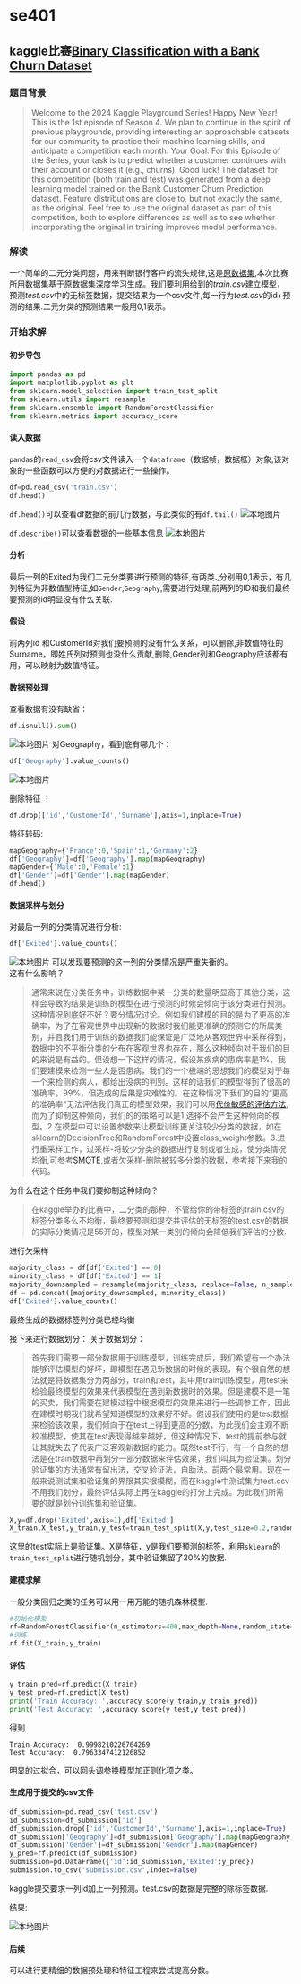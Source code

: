 # se401
## kaggle比赛[Binary Classification with a Bank Churn Dataset](https://www.kaggle.com/competitions/playground-series-s4e1)  
### 题目背景  
> Welcome to the 2024 Kaggle Playground Series! Happy New Year! This is the 1st episode of Season 4. We plan to continue in the spirit of previous playgrounds, providing interesting an approachable datasets for our community to practice their machine learning skills, and anticipate a competition each month.
Your Goal: For this Episode of the Series, your task is to predict whether a customer continues with their account or closes it (e.g., churns). Good luck!
The dataset for this competition (both train and test) was generated from a deep learning model trained on the Bank Customer Churn Prediction dataset. Feature distributions are close to, but not exactly the same, as the original. Feel free to use the original dataset as part of this competition, both to explore differences as well as to see whether incorporating the original in training improves model performance.   

### 解读
一个简单的二元分类问题，用来判断银行客户的流失规律,这是[原数据集](https://www.kaggle.com/datasets/shubhammeshram579/bank-customer-churn-prediction),本次比赛所用数据集基于原数据集深度学习生成。我们要利用给到的*train.csv*建立模型，预测*test.csv*中的无标签数据，提交结果为一个csv文件,每一行为*test.csv*的id+预测的结果.二元分类的预测结果一般用0,1表示。
### 开始求解  

#### 初步导包  
```python
import pandas as pd
import matplotlib.pyplot as plt
from sklearn.model_selection import train_test_split
from sklearn.utils import resample
from sklearn.ensemble import RandomForestClassifier
from sklearn.metrics import accuracy_score
```
#### 读入数据  
`pandas`的`read_csv`会将csv文件读入一个`dataframe`（数据帧，数据框）对象,该对象的一些函数可以方便的对数据进行一些操作。
```python
df=pd.read_csv('train.csv')
df.head()
```
`df.head()`可以查看df数据的前几行数据，与此类似的有`df.tail()`
![本地图片](source/5895edec6a930e779bd8312f215eb54.png)

`df.describe()`可以查看数据的一些基本信息
![本地图片](source/1b45f5a974750d7641034ad70a5e02d.png)
#### 分析  
最后一列的Exited为我们二元分类要进行预测的特征,有两类.,分别用0,1表示，有几列特征为非数值型特征,如`Gender`,`Geography`,需要进行处理,前两列的ID和我们最终要预测的id明显没有什么关联.  
#### 假设  
前两列id 和CustomerId对我们要预测的没有什么关系，可以删除,非数值特征的Surname，即姓氏列对预测也没什么贡献,删除,Gender列和Geography应该都有用，可以映射为数值特征。  
#### 数据预处理  
查看数据有没有缺省：  
```python
df.isnull().sum()
```
![本地图片](source/4c3acb8c1fc9c645b0427bdccada9a0.png)
对Geography，看到底有哪几个：  
```python
df['Geography'].value_counts()
```
![本地图片](source/b2e444596f1e50507e57b6625a8c9cc.png)

删除特征 ：  
```python
df.drop(['id','CustomerId','Surname'],axis=1,inplace=True)
```
特征转码:  
```python
mapGeography={'France':0,'Spain':1,'Germany':2}
df['Geography']=df['Geography'].map(mapGeography)
mapGender={'Male':0,'Female':1}
df['Gender']=df['Gender'].map(mapGender)
df.head()
```

#### 数据采样与划分
对最后一列的分类情况进行分析:  
```python
df['Exited'].value_counts()
```
![本地图片](source/89d89f6572d16ee343fee262f0962fc.png)
可以发现要预测的这一列的分类情况是严重失衡的。  
这有什么影响？

>通常来说在分类任务中，训练数据中某一分类的数量明显高于其他分类，这样会导致的结果是训练的模型在进行预测的时候会倾向于该分类进行预测。这种情况到底好不好？要分情况讨论。例如我们建模的目的是为了更高的准确率，为了在客观世界中出现新的数据时我们能更准确的预测它的所属类别，并且我们用于训练的数据我们能保证是广泛地从客观世界中采样得到，数据中的不平衡分类的分布在客观世界也存在，那么这种倾向对于我们的目的来说是有益的。但设想一下这样的情况，假设某疾病的患病率是1%，我们要建模来检测一些人是否患病，我们的一个极端的思想我们的模型对于每一个来检测的病人，都给出没病的判别。这样的话我们的模型得到了很高的准确率，99%，但造成的后果是灾难性的。在这种情况下我们的目的“更高的准确率”无法评估我们真正的模型效果，我们可以用[代价敏感的评估方法](https://www.cnblogs.com/zhangxianrong/p/14884257.html),而为了抑制这种倾向，我们的的策略可以是1.选择不会产生这种倾向的模型。2.在模型中可以设置参数来让模型训练更关注较少分类的数据，如在sklearn的DecisionTree和RandomForest中设置class_weight参数。3.进行重采样工作，过采样-将较少分类的数据进行复制或者生成，使分类情况均衡,可参考[SMOTE](https://zhuanlan.zhihu.com/p/275744968),或者欠采样-删除被较多分类的数据，参考接下来我的代码。  

为什么在这个任务中我们要抑制这种倾向？
>在kaggle举办的比赛中，二分类的那种，不管给你的带标签的train.csv的标签分类多么不均衡，最终要预测和提交并评估的无标签的test.csv的数据的实际分类情况是55开的，模型对某一类别的倾向会降低我们评估的分数.

进行欠采样  
```python
majority_class = df[df['Exited'] == 0]
minority_class = df[df['Exited'] == 1]
majority_downsampled = resample(majority_class, replace=False, n_samples=len(minority_class), random_state=42)
df = pd.concat([majority_downsampled, minority_class])
df['Exited'].value_counts()
```
最终生成的数据标签列分类已经均衡

接下来进行数据划分：
关于数据划分：
>首先我们需要一部分数据用于训练模型，训练完成后，我们希望有一个办法能够评估模型的好坏，即模型在遇见新数据的时候的表现，有个很自然的想法就是将数据集分为两部分，train和test，其中用train训练模型，用test来检验最终模型的效果来代表模型在遇到新数据时的效果。但是建模不是一笔的买卖，我们需要在建模过程中根据模型的效果来进行一些调参工作，因此在建模时期我们就希望知道模型的效果好不好。假设我们使用的是test数据来检验该效果，我们倾向于在test上得到更高的分数，为此我们会主观不断校准模型，使其在test表现得越来越好，但这种情况下，test的提前参与就让其就失去了代表广泛客观新数据的能力。既然test不行，有一个自然的想法是在train数据中再划分一部分数据来评估效果，我们叫其为验证集。划分验证集的方法通常有留出法，交叉验证法，自助法。前两个最常用。现在一般来说测试集和验证集的界限其实很模糊，而在kaggle中测试集为test.csv不用我们划分，最终评估实际上再在kaggle的打分上完成。为此我们所需要的就是划分训练集和验证集。

```python
X,y=df.drop('Exited',axis=1),df['Exited']
X_train,X_test,y_train,y_test=train_test_split(X,y,test_size=0.2,random_state=42)
```
这里的test实际上是验证集。X是特征，y是我们要预测的标签，利用`sklearn`的`train_test_split`进行随机划分，其中验证集留了20%的数据.

#### 建模求解  
一般分类回归之类的任务可以用一用万能的随机森林模型.  
```python
#初始化模型
rf=RandomForestClassifier(n_estimators=400,max_depth=None,random_state=42)
#训练
rf.fit(X_train,y_train)
```
#### 评估

```python
y_train_pred=rf.predict(X_train)
y_test_pred=rf.predict(X_test)
print('Train Accuracy: ',accuracy_score(y_train,y_train_pred))
print('Test Accuracy: ',accuracy_score(y_test,y_test_pred))
```
得到
```
Train Accuracy:  0.9998210226764269
Test Accuracy:  0.7963347412126852

```
明显的过拟合，可以回头调参换模型加正则化项之类。


#### 生成用于提交的csv文件
```python
df_submission=pd.read_csv('test.csv')
id_submission=df_submission['id']
df_submission.drop(['id','CustomerId','Surname'],axis=1,inplace=True)
df_submission['Geography']=df_submission['Geography'].map(mapGeography)
df_submission['Gender']=df_submission['Gender'].map(mapGender)
y_pred=rf.predict(df_submission)
submission=pd.DataFrame({'id':id_submission,'Exited':y_pred})
submission.to_csv('submission.csv',index=False)
```
kaggle提交要求一列id加上一列预测。test.csv的数据是完整的除标签数据.

结果:

![本地图片](source/930ac5afe59ecdb5a838cb0a92c99b4.png)

#### 后续

可以进行更精细的数据预处理和特征工程来尝试提高分数。
